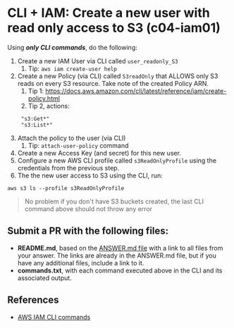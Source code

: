 # CLI + IAM: Create a new user with read only access to S3 (c04-iam01)

Using ***only CLI commands***, do the following:

1. Create a new IAM User via CLI called `user_readonly_S3`
   1. Tip: `aws iam create-user help`
2. Create a new Policy (via CLI) called `S3readOnly` that ALLOWS only S3 reads on every S3 resource. Take note of the created Policy ARN.
   1. Tip 1: https://docs.aws.amazon.com/cli/latest/reference/iam/create-policy.html
   2. Tip 2, actions: 
   ```
	"s3:Get*"
	"s3:List*"
	 ```
3. Attach the policy to the user (via CLI)
   1. Tip: `attach-user-policy` command
4. Create a new Access Key (and secret) for this new user.
5. Configure a new AWS CLI profile called `s3ReadOnlyProfile` using the credentials from the previous step.
6. The the new user access to S3 using the CLI, run:
```
aws s3 ls --profile s3ReadOnlyProfile
```

> No problem if you don't have S3 buckets created, the last CLI command above should not throw any error

## Submit a PR with the following files:
- **README.md**, based on the [ANSWER.md file](ANSWER.md) with a link to all files from your answer. The links are already in the ANSWER.md file, but if you have any additional files, include a link to it.
- **commands.txt**, with each command executed above in the CLI and its associated output.

## References
- [AWS IAM CLI commands](https://docs.aws.amazon.com/cli/latest/reference/iam/index.html#cli-aws-iam)
